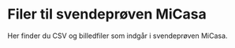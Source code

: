 # Filer til svendeprøven MiCasa 
Her finder du CSV og billedfiler som indgår i svendeprøven MiCasa.






 